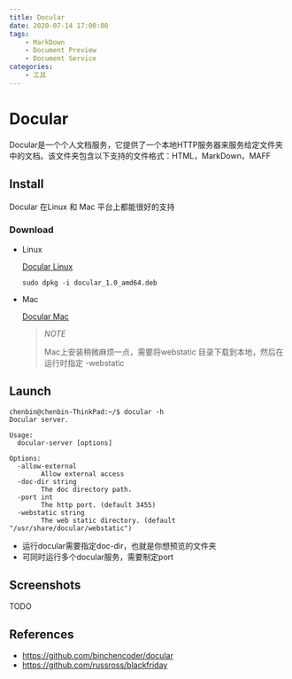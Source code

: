 ```yaml
---
title: Docular
date: 2020-07-14 17:00:08
tags:
	- MarkDown
	- Document Preview
	- Document Service
categories:
	- 工具
---
```


# Docular

Docular是一个个人文档服务，它提供了一个本地HTTP服务器来服务给定文件夹中的文档。该文件夹包含以下支持的文件格式：HTML，MarkDown，MAFF

## Install

Docular 在Linux 和 Mac 平台上都能很好的支持

### Download

- Linux

  [Docular Linux](https://github.com/binchencoder/docular/releases/download/v1.0/docular_1.0_amd64.deb)

  ```
  sudo dpkg -i docular_1.0_amd64.deb
  ```

- Mac

  [Docular Mac](https://github.com/binchencoder/docular/releases/download/v1.0/docular_1.0_darwin64.zip)

  > *NOTE*
  >
  > Mac上安装稍微麻烦一点，需要将webstatic 目录下载到本地，然后在运行时指定 -webstatic

## Launch

```
chenbin@chenbin-ThinkPad:~/$ docular -h
Docular server.

Usage:
  docular-server [options]

Options:
  -allow-external
    	Allow external access
  -doc-dir string
    	The doc directory path.
  -port int
    	The http port. (default 3455)
  -webstatic string
    	The web static directory. (default "/usr/share/docular/webstatic")
```

- 运行docular需要指定doc-dir，也就是你想预览的文件夹
- 可同时运行多个docular服务，需要制定port

## Screenshots

TODO

## References

- https://github.com/binchencoder/docular
- https://github.com/russross/blackfriday